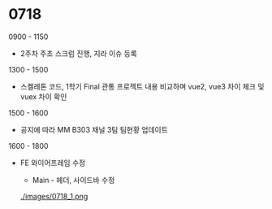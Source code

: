 # 0718

0900 - 1150

- 2주차 주초 스크럼 진행, 지라 이슈 등록

1300 - 1500

- 스켈레톤 코드, 1학기 Final 관통 프로젝트 내용 비교하며 vue2, vue3 차이 체크 및 vuex 차이 확인

1500 - 1600

- 공지에 따라 MM B303 채널 3팀 팀현황 업데이트

1600 - 1800

- FE 와이어프레임 수정

  - Main - 헤더, 사이드바 수정

  [./images/0718_1.png](./images/0718_1.png)